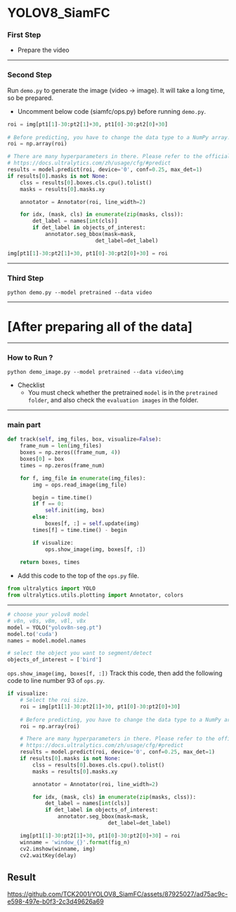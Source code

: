 # YOLOV8_SiamFC
### First Step
+ Prepare the video
----
### Second Step
Run `demo.py` to generate the image (video -> image). It will take a long time, so be prepared. 
+ Uncomment below code (siamfc/ops.py) before running `demo.py`.
```python
roi = img[pt1[1]-30:pt2[1]+30, pt1[0]-30:pt2[0]+30]
    
# Before predicting, you have to change the data type to a NumPy array.
roi = np.array(roi)

# There are many hyperparameters in there. Please refer to the official website.
# https://docs.ultralytics.com/zh/usage/cfg/#predict
results = model.predict(roi, device='0', conf=0.25, max_det=1)
if results[0].masks is not None:
    clss = results[0].boxes.cls.cpu().tolist()
    masks = results[0].masks.xy

    annotator = Annotator(roi, line_width=2)

    for idx, (mask, cls) in enumerate(zip(masks, clss)):
        det_label = names[int(cls)]
        if det_label in objects_of_interest:
            annotator.seg_bbox(mask=mask,
                            det_label=det_label)

img[pt1[1]-30:pt2[1]+30, pt1[0]-30:pt2[0]+30] = roi
```
----
### Third Step
```shell
python demo.py --model pretrained --data video
```
----
# [After preparing all of the data]
----
### How to Run ?
```shell
python demo_image.py --model pretrained --data video\img
```
+ Checklist
  + You must check whether the pretrained `model` is in the `pretrained folder`, and also check the `evaluation images` in the folder.
----
### main part
```python
def track(self, img_files, box, visualize=False):
    frame_num = len(img_files)
    boxes = np.zeros((frame_num, 4))
    boxes[0] = box
    times = np.zeros(frame_num)

    for f, img_file in enumerate(img_files):
        img = ops.read_image(img_file)

        begin = time.time()
        if f == 0:
            self.init(img, box)
        else:
            boxes[f, :] = self.update(img)
        times[f] = time.time() - begin

        if visualize:
            ops.show_image(img, boxes[f, :])
            
    return boxes, times
```
+ Add this code to the top of the `ops.py` file.
```python
from ultralytics import YOLO
from ultralytics.utils.plotting import Annotator, colors
```
----
```python
# choose your yolov8 model
# v8n, v8s, v8m, v8l, v8x
model = YOLO("yolov8n-seg.pt")
model.to('cuda')
names = model.model.names

# select the object you want to segment/detect
objects_of_interest = ['bird']
```
`ops.show_image(img, boxes[f, :])` Track this code, then add the following code to line number 93 of `ops.py`.
```python
if visualize:
    # Select the roi size.
    roi = img[pt1[1]-30:pt2[1]+30, pt1[0]-30:pt2[0]+30]
    
    # Before predicting, you have to change the data type to a NumPy array.
    roi = np.array(roi)

    # There are many hyperparameters in there. Please refer to the official website.
    # https://docs.ultralytics.com/zh/usage/cfg/#predict
    results = model.predict(roi, device='0', conf=0.25, max_det=1)
    if results[0].masks is not None:
        clss = results[0].boxes.cls.cpu().tolist()
        masks = results[0].masks.xy

        annotator = Annotator(roi, line_width=2)

        for idx, (mask, cls) in enumerate(zip(masks, clss)):
            det_label = names[int(cls)]
            if det_label in objects_of_interest:
                annotator.seg_bbox(mask=mask,
                                det_label=det_label)

    img[pt1[1]-30:pt2[1]+30, pt1[0]-30:pt2[0]+30] = roi
    winname = 'window_{}'.format(fig_n)
    cv2.imshow(winname, img)
    cv2.waitKey(delay)
```
## Result
https://github.com/TCK2001/YOLOV8_SiamFC/assets/87925027/ad75ac9c-e598-497e-b0f3-2c3d49626a69
